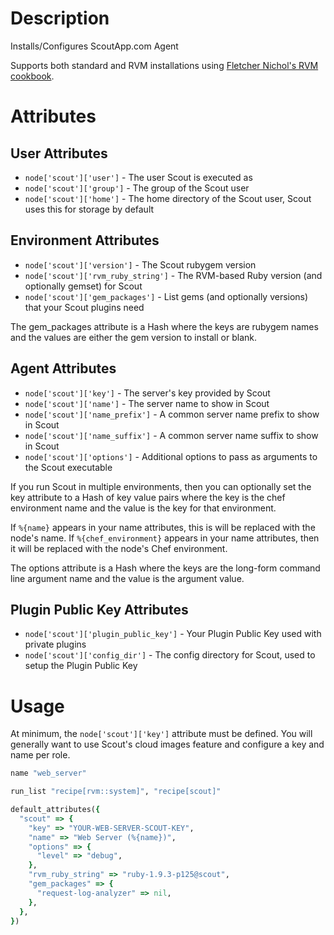Description
===========

Installs/Configures ScoutApp.com Agent

Supports both standard and RVM installations using [Fletcher Nichol's RVM cookbook](https://github.com/fnichol/chef-rvm).

Attributes
==========

User Attributes
---------------

* `node['scout']['user']` - The user Scout is executed as
* `node['scout']['group']` - The group of the Scout user
* `node['scout']['home']` - The home directory of the Scout user, Scout uses this for storage by default

Environment Attributes
----------------------

* `node['scout']['version']` - The Scout rubygem version
* `node['scout']['rvm_ruby_string']` - The RVM-based Ruby version (and optionally gemset) for Scout
* `node['scout']['gem_packages']` - List gems (and optionally versions) that your Scout plugins need

The gem_packages attribute is a Hash where the keys are rubygem names
and the values are either the gem version to install or blank.

Agent Attributes
----------------

* `node['scout']['key']` - The server's key provided by Scout
* `node['scout']['name']` - The server name to show in Scout
* `node['scout']['name_prefix']` - A common server name prefix to show in Scout
* `node['scout']['name_suffix']` - A common server name suffix to show in Scout
* `node['scout']['options']` - Additional options to pass as arguments to the Scout executable

If you run Scout in multiple environments, then you can optionally set
the key attribute to a Hash of key value pairs where the key is the
chef environment name and the value is the key for that environment.

If `%{name}` appears in your name attributes, this is will be replaced
with the node's name. If `%{chef_environment}` appears in your name
attributes, then it will be replaced with the node's Chef environment.

The options attribute is a Hash where the keys are the long-form
command line argument name and the value is the argument value.

Plugin Public Key Attributes
----------------------------

* `node['scout']['plugin_public_key']` - Your Plugin Public Key used with private plugins
* `node['scout']['config_dir']` - The config directory for Scout, used to setup the Plugin Public Key

Usage
=====

At minimum, the `node['scout']['key']` attribute must be defined. You
will generally want to use Scout's cloud images feature and configure
a key and name per role.

```ruby
name "web_server"

run_list "recipe[rvm::system]", "recipe[scout]"

default_attributes({
  "scout" => {
    "key" => "YOUR-WEB-SERVER-SCOUT-KEY",
    "name" => "Web Server (%{name})",
    "options" => {
      "level" => "debug",
    },
    "rvm_ruby_string" => "ruby-1.9.3-p125@scout",
    "gem_packages" => {
      "request-log-analyzer" => nil,
    },
  },
})
```
